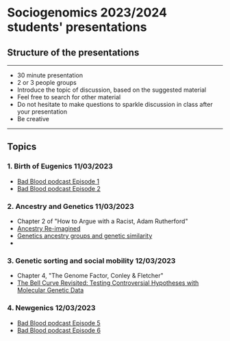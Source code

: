 # Sociogenomics 2023/2024 students' presentations

## Structure of the presentations
---
* 30 minute  presentation
* 2 or 3 people groups
* Introduce the topic of discussion, based on the suggested material
* Feel free to search for other material 
* Do not hesitate to make questions to sparkle discussion in class after your presentation
* Be creative

---
## Topics

### 1. Birth of Eugenics 11/03/2023

* [Bad Blood podcast Episode 1](https://www.bbc.co.uk/sounds/play/m001fm8m)
* [Bad Blood podcast Episode 2](https://www.bbc.co.uk/sounds/play/m001fd36)

### 2. Ancestry and Genetics 11/03/2023

* Chapter 2 of "How to Argue with a Racist, Adam Rutherford"
* [Ancestry Re-imagined](https://www.youtube.com/watch?v=64Z-LqxZ-18)
* [Genetics ancestry groups and genetic similarity](https://gcbias.org/2022/07/12/genetic-ancestry-groups-and-genetic-similarity/)
*

### 3. Genetic sorting and social mobility 12/03/2023

* Chapter 4, "The Genome Factor, Conley & Fletcher"
* [The Bell Curve Revisited: Testing Controversial Hypotheses with Molecular Genetic Data](https://www.sociologicalscience.com/download/vol-3/july/SocSci_v3_520to539.pdf)


### 4. Newgenics 12/03/2023

* [Bad Blood podcast Episode 5](https://www.bbc.co.uk/sounds/play/m001g927)
* [Bad Blood podcast Episode 6](https://www.bbc.co.uk/sounds/play/m001gj50)
